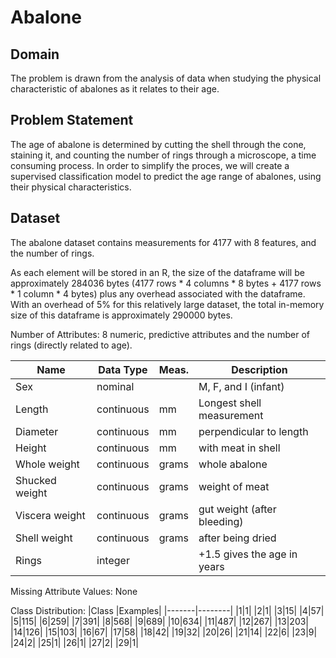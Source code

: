 # Abalone #

## Domain ##
The problem is drawn from the analysis of data when studying the physical characteristic of abalones as it relates to their age.

## Problem Statement ##
The age of abalone is determined by cutting the shell through the cone, staining it, and counting the number of rings through a microscope, a time consuming process. In order to simplify the proces, we will create a supervised classification model to predict the age range of abalones, using their physical characteristics.

## Dataset ##
The abalone dataset contains measurements for 4177 with 8 features, and the number of rings.


As each element will be stored in an R, the size of the dataframe will be approximately 284036 bytes (4177 rows * 4 columns * 8 bytes + 4177 rows * 1 column * 4 bytes) plus any overhead associated with the dataframe. With an overhead of 5% for this relatively large dataset, the total in-memory size of this dataframe is approximately 290000 bytes.

Number of Attributes: 8 numeric, predictive attributes and the number of rings (directly related to age).


|Name           |Data Type     |Meas.  |Description|
|---------------|--------------|-------|-----------|
|Sex|nominal||M, F, and I (infant)|
|Length|continuous|mm|Longest shell measurement|
|Diameter|continuous|mm|perpendicular to length|
|Height|continuous|mm|with meat in shell|
|Whole weight|continuous|grams|whole abalone|
|Shucked weight|continuous|grams|weight of meat|
|Viscera weight|continuous|grams|gut weight (after bleeding)|
|Shell weight|continuous|grams|after being dried|
|Rings|integer||+1.5 gives the age in years|

Missing Attribute Values: None

Class Distribution:
|Class  |Examples|
|-------|--------|
|1|1|
|2|1|
|3|15|
|4|57|
|5|115|
|6|259|
|7|391|
|8|568|
|9|689|
|10|634|
|11|487|
|12|267|
|13|203|
|14|126|
|15|103|
|16|67|
|17|58|
|18|42|
|19|32|
|20|26|
|21|14|
|22|6|
|23|9|
|24|2|
|25|1|
|26|1|
|27|2|
|29|1|